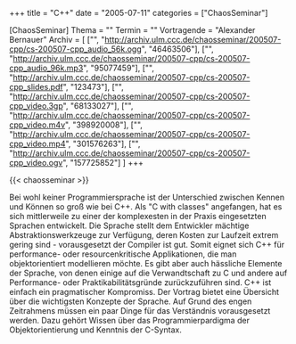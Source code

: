 +++
title = "C++"
date = "2005-07-11"
categories = ["ChaosSeminar"]

[ChaosSeminar]
Thema = ""
Termin = ""
Vortragende = "Alexander Bernauer"
Archiv = [
	["", "http://archiv.ulm.ccc.de/chaosseminar/200507-cpp/cs-200507-cpp_audio_56k.ogg", "46463506"],
	["", "http://archiv.ulm.ccc.de/chaosseminar/200507-cpp/cs-200507-cpp_audio_96k.mp3", "95077459"],
	["", "http://archiv.ulm.ccc.de/chaosseminar/200507-cpp/cs-200507-cpp_slides.pdf", "123473"],
	["", "http://archiv.ulm.ccc.de/chaosseminar/200507-cpp/cs-200507-cpp_video.3gp", "68133027"],
	["", "http://archiv.ulm.ccc.de/chaosseminar/200507-cpp/cs-200507-cpp_video.m4v", "398920008"],
	["", "http://archiv.ulm.ccc.de/chaosseminar/200507-cpp/cs-200507-cpp_video.mp4", "301576263"],
	["", "http://archiv.ulm.ccc.de/chaosseminar/200507-cpp/cs-200507-cpp_video.ogv", "157725852"]
	]
+++

{{< chaosseminar >}}

Bei wohl keiner Programmiersprache ist der Unterschied zwischen Kennen und Können so groß wie bei C++. Als "C with classes" angefangen, hat es sich mittlerweile zu einer der komplexesten in der Praxis eingesetzten Sprachen entwickelt.
Die Sprache stellt dem Entwickler mächtige Abstraktionswerkzeuge zur Verfügung, deren Kosten zur Laufzeit extrem gering sind - vorausgesetzt der Compiler ist gut. Somit eignet sich C++ für performance- oder resourcenkritische Applikationen, die man objektorientiert modellieren möchte.
Es gibt aber auch hässliche Elemente der Sprache, von denen einige auf die Verwandtschaft zu C und andere auf Performance- oder Praktikabilitätsgründe zurückzuführen sind. C++ ist einfach ein pragmatischer Kompromiss.
Der Vortrag bietet eine Übersicht über die wichtigsten Konzepte der Sprache. Auf Grund des engen Zeitrahmens müssen ein paar Dinge für das Verständnis vorausgesetzt werden. Dazu gehört Wissen über das Programmierpardigma der Objektorientierung und Kenntnis der C-Syntax.

